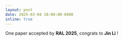 ```yaml
---
layout: post
date: 2025-03-04 10:00:00-0400
inline: true
---
```


One paper accepted by **RAL 2025**, congrats to **Jin Li** !
